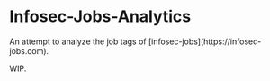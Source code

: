 # Infosec-Jobs-Analytics
<p>An attempt to analyze the job tags of [infosec-jobs](https://infosec-jobs.com).</p><p>WIP.</p>
